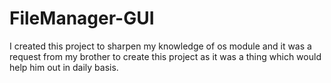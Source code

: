 # FileManager-GUI
I created this project to sharpen my knowledge of os module and it was a request from my brother to create this project as it was a thing which would help him out in daily basis.
